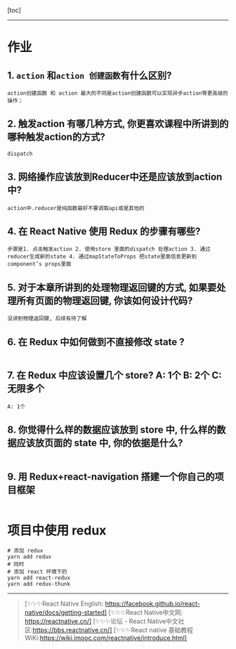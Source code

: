 [toc]

---

# 作业

## 1. `action` 和`action 创建函数`有什么区别?

```
action创建函数 和 action 最大的不同是action创建函数可以实现异步action等更高级的操作；
```

## 2. 触发action 有哪几种方式, 你更喜欢课程中所讲到的哪种触发action的方式?

```
dispatch
```

## 3. 网络操作应该放到Reducer中还是应该放到action 中?

```
action中.reducer是纯函数最好不要调取api或是其他的
```

## 4. 在 React Native 使用 Redux 的步骤有哪些?

```
步骤是1. 点击触发action 2. 使用store 里面的dispatch 处理action 3. 通过reducer生成新的state 4. 通过mapStateToProps 把state里面信息更新到component’s props里面
```

## 5. 对于本章所讲到的处理物理返回键的方式, 如果要处理所有页面的物理返回键, 你该如何设计代码?

```
没讲到物理返回键, 后续有待了解
```

## 6. 在 Redux 中如何做到不直接修改 state ?

```

```

## 7. 在 Redux 中应该设置几个 store? A: 1个   B: 2个   C: 无限多个

```
A: 1个
```

## 8. 你觉得什么样的数据应该放到 store 中, 什么样的数据应该放页面的 state 中, 你的依据是什么?

```

```

## 9. 用 Redux+react-navigation 搭建一个你自己的项目框架

```

```



# 项目中使用 redux
```
# 添加 redux
yarn add redux
# 同时
# 添加 react 环境下的
yarn add react-redux
yarn add redux-thunk
```

---
> [✨✨✨React Native English: https://facebook.github.io/react-native/docs/getting-started]
> [✨✨✨React Native中文网: https://reactnative.cn/]
> [✨✨✨论坛 - React Native中文社区:https://bbs.reactnative.cn/]
> [✨✨✨React native 基础教程WiKi:https://wiki.imooc.com/reactnative/introduce.html]